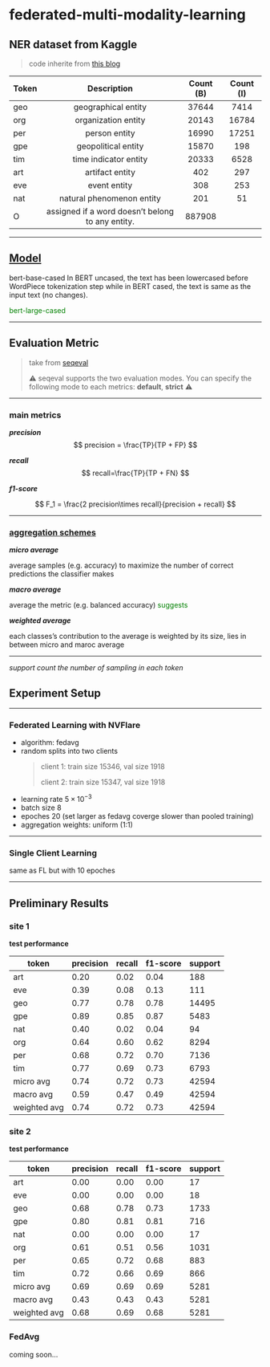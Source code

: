 # federated-multi-modality-learning


## <a herf="https://www.kaggle.com/datasets/rajnathpatel/ner-data"> NER dataset from Kaggle </a>
> code inherite from <a href="https://towardsdatascience.com/named-entity-recognition-with-bert-in-pytorch-a454405e0b6a"> this blog</a>

| Token | Description| Count (B) | Count (I) |
| ------| :-----------:| :----: | :---: |
|    geo | geographical entity| 37644 |7414 |
|    org | organization entity| 20143 | 16784|
|    per | person entity|16990 |17251 |
|    gpe | geopolitical entity|15870 | 198|
|    tim | time indicator entity| 20333| 6528|
|    art | artifact entity| 402| 297|
|    eve | event entity| 308| 253|
|    nat | natural phenomenon entity|201 |51 |
|    O | assigned if a word doesn’t belong to any entity.| 887908| |

___
## <a href="https://huggingface.co/bert-large-cased">Model</a>


>
bert-base-cased
In BERT uncased, the text has been lowercased before WordPiece tokenization step while in BERT cased, the text is same as the input text (no changes).

<span style="color:green">bert-large-cased</span>

___

## Evaluation Metric
> take from <a href="https://github.com/chakki-works/seqeval">seqeval</a>
> 
> :warning: seqeval supports the two evaluation modes. You can specify the following mode to each metrics: **default**, **strict** :warning:

___
### main metrics
***precision***
$$
precision = \frac{TP}{TP + FP}
$$

***recall***
$$
recall=\frac{TP}{TP + FN}
$$

***f1-score***

$$
F_1 = \frac{2 precision\times recall}{precision + recall}
$$

___

### <a href="https://datascience.stackexchange.com/questions/36862/macro-or-micro-average-for-imbalanced-class-problems">aggregation schemes</a>

***micro average***

average samples (e.g. accuracy) to maximize the number of correct predictions the classifier makes

***macro average***

average the metric (e.g. balanced accuracy) <span style="color:green">suggests</span> 

***weighted average***

each classes’s contribution to the average is weighted by its size, lies in between micro and maroc average


___
*support count the number of sampling in each token*



## Experiment Setup

___
### Federated Learning with NVFlare
- algorithm: fedavg
- random splits into two clients
    > client 1: train size 15346, val size 1918
    > 
    > client 2: train size 15347, val size 1918
- learning rate $5\times10^{-3}$
- batch size 8
- epoches 20 (set larger as fedavg coverge slower than pooled training)
- aggregation weights: uniform (1:1)
___

### Single Client Learning
same as FL but with 10 epoches
___

## Preliminary Results
### site 1
**test performance**

|   token      | precision | recall | f1-score | support |
|--------------|------------|---------|----------|---------|
|         art   |    0.20   |   0.02  |    0.04  |     188 |
|         eve   |    0.39   |   0.08  |    0.13  |     111 |
|         geo   |    0.77   |   0.78  |    0.78  |   14495 |
|         gpe   |    0.89   |   0.85  |    0.87  |    5483 |
|         nat   |    0.40   |   0.02  |    0.04  |      94 |
|         org   |    0.64   |   0.60  |    0.62  |    8294 |
|         per   |    0.68   |   0.72  |    0.70  |    7136 |
|         tim   |    0.77   |   0.69  |    0.73  |    6793 |
|   micro avg   |    0.74   |   0.72  |    0.73  |   42594 |
|   macro avg   |    0.59   |   0.47  |    0.49  |   42594 |
|weighted avg   |    0.74   |   0.72  |    0.73  |   42594 |


### site 2
**test performance**

|   token      | precision | recall | f1-score | support |
|--------------|------------|---------|----------|---------|
|         art  |     0.00   |   0.00  |    0.00  |      17 |
|         eve  |     0.00   |   0.00  |    0.00  |      18 |
|         geo  |     0.68   |   0.78  |    0.73  |    1733 |
|         gpe  |     0.80   |   0.81  |    0.81  |     716 |
|         nat  |     0.00   |   0.00  |    0.00  |      17 |
|         org  |     0.61   |   0.51  |    0.56  |    1031 |
|         per  |     0.65   |   0.72  |    0.68  |     883 |
|         tim  |     0.72   |   0.66  |    0.69  |     866 |
|   micro avg  |     0.69   |   0.69  |    0.69  |    5281 |
|   macro avg  |     0.43   |   0.43  |    0.43  |    5281 |
|weighted avg  |     0.68   |   0.69  |    0.68  |    5281 |


### FedAvg

coming soon...